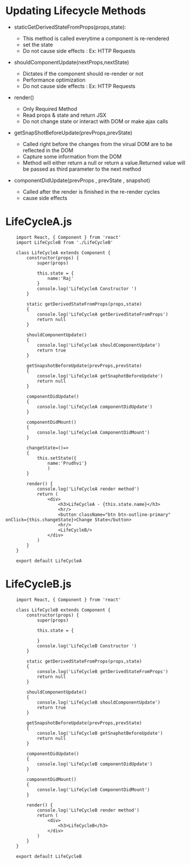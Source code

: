 # Updating Lifecycle Methods

* staticGetDerivedStateFromProps(props,state):
    * This method is called everytime a component is re-rendered
    * set the state
    * Do not cause side effects : Ex: HTTP Requests

* shouldComponentUpdate(nextProps,nextState)
    * Dictates if the component should re-render or not
    * Performance optimization
    * Do not cause side effects : Ex: HTTP Requests

* render()
    * Only Required Method
    * Read props & state and return JSX
    * Do not change state or interact with DOM or make ajax calls

* getSnapShotBeforeUpdate(prevProps,prevState)
    * Called right before the changes from the virual DOM are to be reflected in the DOM
    * Capture some information from the DOM
    * Method will either return a null or return a value.Returned value will be passed as third parameter to the next method

* componentDidUpdate(prevProps , prevState , snapshot) 
    * Called after the render is finished in the re-render cycles
    * cause side effects

# LifeCycleA.js

        import React, { Component } from 'react'
        import LifeCycleB from './LifeCycleB'

        class LifeCycleA extends Component {
            constructor(props) {
                super(props)
            
                this.state = {
                    name:'Raj'
                }
                console.log('LifeCycleA Constructor ')
            }
            
            static getDerivedStateFromProps(props,state)
            {
                console.log('LifeCycleA getDerivedStateFromProps')
                return null
            }

            shouldComponentUpdate()
            {
                console.log('LifeCycleA shouldComponentUpdate')
                return true
            }

            getSnapshotBeforeUpdate(prevProps,prevState)
            {
                console.log('LifeCycleA getSnaphotBeforeUpdate')
                return null
            }

            componentDidUpdate()
            {
                console.log('LifeCycleA componentDidUpdate')
            }

            componentDidMount()
            {
                console.log('LifeCycleA ComponentDidMount')
            }

            changeState=()=>
            {
                this.setState({
                    name:'Prudhvi'}
                    )
            }

            render() {
                console.log('LifeCycleA render method')
                return (
                    <div>
                        <h3>LifeCycleA - {this.state.name}</h3>
                        <hr/>
                        <button className="btn btn-outline-primary" onClick={this.changeState}>Change State</button> 
                        <hr/>
                        <LifeCycleB/>           
                    </div>
                )
            }
        }

        export default LifeCycleA

# LifeCycleB.js

        import React, { Component } from 'react'

        class LifeCycleB extends Component {
            constructor(props) {
                super(props)
            
                this.state = {
                    
                }
                console.log('LifeCycleB Constructor ')
            }
            
            static getDerivedStateFromProps(props,state)
            {
                console.log('LifeCycleB getDerivedStateFromProps')
                return null
            }

            shouldComponentUpdate()
            {
                console.log('LifeCycleB shouldComponentUpdate')
                return true
            }

            getSnapshotBeforeUpdate(prevProps,prevState)
            {
                console.log('LifeCycleB getSnaphotBeforeUpdate')
                return null
            }

            componentDidUpdate()
            {
                console.log('LifeCycleB componentDidUpdate')
            }

            componentDidMount()
            {
                console.log('LifeCycleB ComponentDidMount')
            }

            render() {
                console.log('LifeCycleB render method')
                return (
                    <div>
                        <h3>LifeCycleB</h3>            
                    </div>
                )
            }
        }

        export default LifeCycleB

